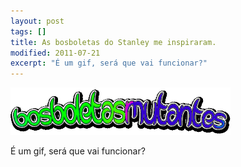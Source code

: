 ```yaml
---
layout: post
tags: []
title: As bosboletas do Stanley me inspiraram.
modified: 2011-07-21
excerpt: "É um gif, será que vai funcionar?"
---
```


![](/images/tumblr_lonr9l8shj1qma17bo1_400.gif)

É um gif, será que vai funcionar?

